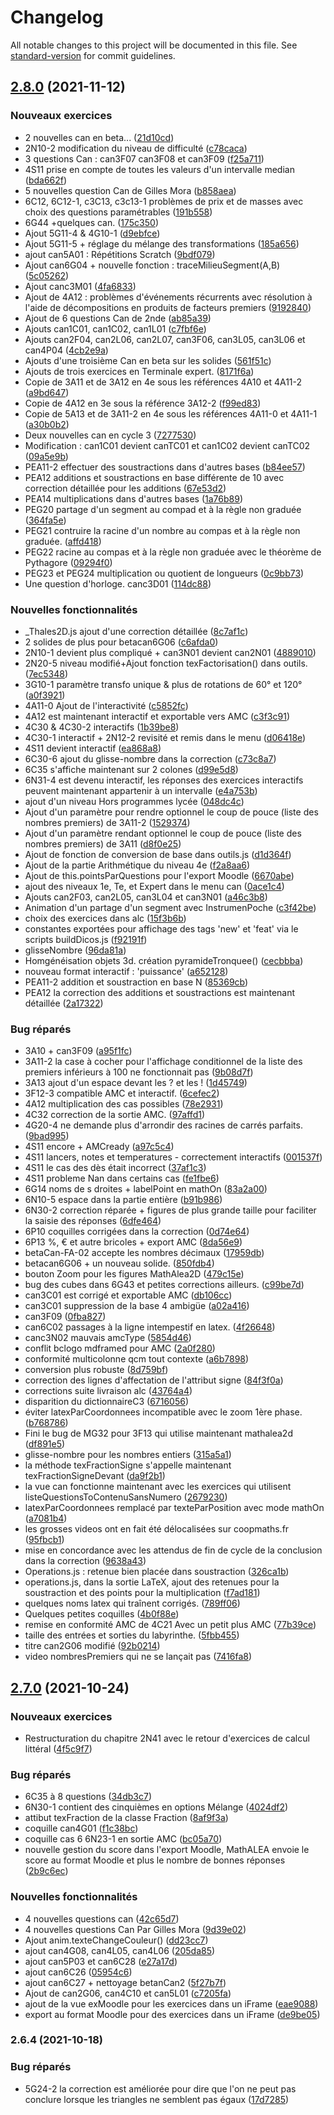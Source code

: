 # Changelog

All notable changes to this project will be documented in this file. See [standard-version](https://github.com/conventional-changelog/standard-version) for commit guidelines.

## [2.8.0](https://github.com/mathalea/mathalea/compare/v2.7.0...v2.8.0) (2021-11-12)


### Nouveaux exercices

* 2 nouvelles can en beta... ([21d10cd](https://github.com/mathalea/mathalea/commits/21d10cd8b03c0b2c741efe8516433308028e7e46))
* 2N10-2 modification du niveau de difficulté ([c78caca](https://github.com/mathalea/mathalea/commits/c78caca4dc9c7820090a50434696185227b71382))
* 3 questions Can : can3F07 can3F08 et can3F09 ([f25a711](https://github.com/mathalea/mathalea/commits/f25a711716c23d4aa0e4267b85ff2d0ba8fc8cd6))
* 4S11 prise en compte de toutes les valeurs d'un intervalle median ([bda662f](https://github.com/mathalea/mathalea/commits/bda662f699fc928e93942ddc8bf115e8d6536122))
* 5 nouvelles question Can de Gilles Mora ([b858aea](https://github.com/mathalea/mathalea/commits/b858aea20e4a7c5ef79e9ac2e294396a1bfe7b81))
* 6C12, 6C12-1, c3C13, c3c13-1 problèmes de prix et de masses avec choix des questions paramétrables ([191b558](https://github.com/mathalea/mathalea/commits/191b5588158c479e168928ca49bf5005d12893f3))
* 6G44 +quelques can. ([175c350](https://github.com/mathalea/mathalea/commits/175c3502b6a057289d0986736cae556d445da067))
* Ajout 5G11-4 & 4G10-1 ([d9ebfce](https://github.com/mathalea/mathalea/commits/d9ebfce6b6feb56ad893ea3dad2bde47a7942145))
* Ajout 5G11-5 + réglage du mélange des transformations ([185a656](https://github.com/mathalea/mathalea/commits/185a65634aa76f94242b4b39d21a77fc88e02cf1))
* ajout can5A01 : Répétitions Scratch ([9bdf079](https://github.com/mathalea/mathalea/commits/9bdf0794dc808ba8e99f46fdea46fcbfba095829))
* Ajout can6G04 + nouvelle fonction : traceMilieuSegment(A,B) ([5c05262](https://github.com/mathalea/mathalea/commits/5c052629eae58848e432ec25711d663862ff4417))
* Ajout canc3M01 ([4fa6833](https://github.com/mathalea/mathalea/commits/4fa683329318c27f5b41cbb7438464f862655304))
* Ajout de 4A12 : problèmes d'événements récurrents avec résolution à l'aide de décompositions en produits de facteurs premiers ([9192840](https://github.com/mathalea/mathalea/commits/9192840ecba37d70fc950f104ebd9a2af104fa00))
* Ajout de 6 questions Can de 2nde ([ab85a39](https://github.com/mathalea/mathalea/commits/ab85a39b64007338381c1a03bea963c6faab719d))
* Ajouts can1C01, can1C02, can1L01 ([c7fbf6e](https://github.com/mathalea/mathalea/commits/c7fbf6e44e1bc043c71857b5b5aace45fd1b4bf2))
* Ajouts can2F04, can2L06, can2L07, can3F06, can3L05, can3L06 et can4P04 ([4cb2e9a](https://github.com/mathalea/mathalea/commits/4cb2e9abdb9d9ce0f4f1670c88804b0bbbd299d4))
* Ajouts d'une troisième Can en beta sur les solides ([561f51c](https://github.com/mathalea/mathalea/commits/561f51c2160b7d7e033bd5f3ac67a330ff40904f))
* Ajouts de trois exercices en Terminale expert. ([8171f6a](https://github.com/mathalea/mathalea/commits/8171f6a48dd6d452af598418723d01dbc9739aae))
* Copie de 3A11 et de 3A12 en 4e sous les références 4A10 et 4A11-2 ([a9bd647](https://github.com/mathalea/mathalea/commits/a9bd647e33b2a89cc50f29efca703666bec7ffd8))
* Copie de 4A12 en 3e sous la référence 3A12-2 ([f99ed83](https://github.com/mathalea/mathalea/commits/f99ed83e0de0b65560d8f4bc68eca09263f7de82))
* Copie de 5A13 et de 3A11-2 en 4e sous les références 4A11-0 et 4A11-1 ([a30b0b2](https://github.com/mathalea/mathalea/commits/a30b0b2d823fbc9a355d195fe610a1bf464ad7f4))
* Deux nouvelles can en cycle 3 ([7277530](https://github.com/mathalea/mathalea/commits/72775308f4e8cbd6b7df74b0be3671dd07700d50))
* Modification : can1C01 devient canTC01 et can1C02 devient canTC02 ([09a5e9b](https://github.com/mathalea/mathalea/commits/09a5e9bd4fbc434ccc4262ee50156bf84cac5e25))
* PEA11-2 effectuer des soustractions dans d'autres bases ([b84ee57](https://github.com/mathalea/mathalea/commits/b84ee57ad4202c6632392a4f6d7f1869866723f2))
* PEA12 additions et soustractions en base différente de 10 avec correction détaillée pour les additions ([67e53d2](https://github.com/mathalea/mathalea/commits/67e53d29589ed8658358f31938636934a5b8c5c7))
* PEA14 multiplications dans d'autres bases ([1a76b89](https://github.com/mathalea/mathalea/commits/1a76b89ee67dcce272b0e1c20f2c866b5d3b9cce))
* PEG20 partage d'un segment au compad et à la règle non graduée ([364fa5e](https://github.com/mathalea/mathalea/commits/364fa5e8be9771a571d0b071f1355a3bf8efd5f4))
* PEG21 contruire la racine d'un nombre au compas et à la règle non graduée. ([affd418](https://github.com/mathalea/mathalea/commits/affd418fbb1eea9df2d9dc1dc4038154498d0bd6))
* PEG22 racine au compas et à la règle non graduée avec le théorème de Pythagore ([09294f0](https://github.com/mathalea/mathalea/commits/09294f0c30ce7ece1a57658256dbb0f59f7ad4ab))
* PEG23 et PEG24 multiplication ou quotient de longueurs ([0c9bb73](https://github.com/mathalea/mathalea/commits/0c9bb7342fdd64debff29e4da500ae8297730992))
* Une question d'horloge. canc3D01 ([114dc88](https://github.com/mathalea/mathalea/commits/114dc88a62be871d1363b66af189740851bac311))


### Nouvelles fonctionnalités

* _Thales2D.js ajout d'une correction détaillée ([8c7af1c](https://github.com/mathalea/mathalea/commits/8c7af1c769b22fe9bcebe76cfaf4821dc3fadcf5))
* 2 solides de plus pour betacan6G06 ([c6afda0](https://github.com/mathalea/mathalea/commits/c6afda04c15eee67249bfff29f295f0720825dd3))
* 2N10-1 devient plus compliqué + can3N01 devient can2N01 ([4889010](https://github.com/mathalea/mathalea/commits/4889010db275c95f39df6353a7dcaad52c227019))
* 2N20-5 niveau modifié+Ajout fonction texFactorisation() dans outils. ([7ec5348](https://github.com/mathalea/mathalea/commits/7ec5348bcf0069a4fc7154ba65e80d3ceae24a5d))
* 3G10-1 paramètre transfo unique &  plus de rotations de 60° et 120° ([a0f3921](https://github.com/mathalea/mathalea/commits/a0f3921c46e3942e463e7007f78b7e526fae55e6))
* 4A11-0 Ajout de l'interactivité ([c5852fc](https://github.com/mathalea/mathalea/commits/c5852fc77f8b3bcb9b8d9eab2e8ee8671d0ce6a2))
* 4A12 est maintenant interactif et exportable vers AMC ([c3f3c91](https://github.com/mathalea/mathalea/commits/c3f3c91f670aff6aede88ba96f9be4e0b250dc58))
* 4C30 & 4C30-2 interactifs ([1b39be8](https://github.com/mathalea/mathalea/commits/1b39be83bab99e668aa220ebafcaf63bfe2d716e))
* 4C30-1 interactif + 2N12-2 revisité et remis dans le menu ([d06418e](https://github.com/mathalea/mathalea/commits/d06418e3ede8f6293bfc5893f5c3c20307c76f45))
* 4S11 devient interactif ([ea868a8](https://github.com/mathalea/mathalea/commits/ea868a84f8804e981f7b559d4fddaa228a6fb2e6))
* 6C30-6 ajout du glisse-nombre dans la correction ([c73c8a7](https://github.com/mathalea/mathalea/commits/c73c8a7550883450cb9b808b9f0a40f3461e760e))
* 6C35 s'affiche maintenant sur 2 colones ([d99e5d8](https://github.com/mathalea/mathalea/commits/d99e5d86bc6ff027e6aa858005d032fb3fe72dd5))
* 6N31-4 est devenu interactif, les réponses des exercices interactifs peuvent maintenant appartenir à un intervalle ([e4a753b](https://github.com/mathalea/mathalea/commits/e4a753b98b79c7fbb98102720ce0b292bd2f9b4e))
* ajout d'un niveau Hors programmes lycée ([048dc4c](https://github.com/mathalea/mathalea/commits/048dc4c15c8913bb96c0ba3115d44ccbb80ca57b))
* Ajout d'un paramètre pour rendre optionnel le coup de pouce (liste des nombres premiers) de 3A11-2 ([1529374](https://github.com/mathalea/mathalea/commits/152937402e48aea0ca8cbe9648e76afb5ff3de08))
* Ajout d'un paramètre rendant optionnel le coup de pouce (liste des nombres premiers) de 3A11 ([d8f0e25](https://github.com/mathalea/mathalea/commits/d8f0e25d88f915b57c29349054d0db8625cc5749))
* Ajout de fonction de conversion de base dans outils.js ([d1d364f](https://github.com/mathalea/mathalea/commits/d1d364fb337bf7ba8727bacfed22b45f72b80f3d))
* Ajout de la partie Arithmétique du niveau 4e ([f2a8aa6](https://github.com/mathalea/mathalea/commits/f2a8aa6b86ecbc0c7e9cbc23d222610d429d0fe2))
* Ajout de this.pointsParQuestions pour l'export Moodle ([6670abe](https://github.com/mathalea/mathalea/commits/6670abef8c8b998f8f517f146080b37cee95a580))
* ajout des niveaux 1e, Te, et Expert dans le menu can ([0ace1c4](https://github.com/mathalea/mathalea/commits/0ace1c4b983ef87dd0bb36ec5d732f4a5fd8f6b7))
* Ajouts can2F03, can2L05, can3L04 et can3N01 ([a46c3b8](https://github.com/mathalea/mathalea/commits/a46c3b8501834801fd5111af80b9a51294e5602e))
* Animation d'un partage d'un segment avec InstrumenPoche ([c3f42be](https://github.com/mathalea/mathalea/commits/c3f42be0e9f0df2f66a480b214421469a48c0854))
* choix des exercices dans alc ([15f3b6b](https://github.com/mathalea/mathalea/commits/15f3b6bf16b83afcd48c650f6b9949ed1e0672d1))
* constantes exportées pour affichage des tags 'new' et 'feat' via le scripts buildDicos.js ([f92191f](https://github.com/mathalea/mathalea/commits/f92191fe1edd3ad518df3807700e9109a950afc9))
* glisseNombre ([96da81a](https://github.com/mathalea/mathalea/commits/96da81a465bf1a89428d54851e84bd8c579fd71d))
* Homgénéisation objets 3d. création pyramideTronquee() ([cecbbba](https://github.com/mathalea/mathalea/commits/cecbbba519dee147cf93664396ffd80b2621343f))
* nouveau format interactif : 'puissance' ([a652128](https://github.com/mathalea/mathalea/commits/a652128bc7fba5ba686d76f5ad63d099c73a4a8e))
* PEA11-2 addition et soustraction en base N ([85369cb](https://github.com/mathalea/mathalea/commits/85369cb65f2df61eb5e107abadd7f9caaaa1dea8))
* PEA12 la correction des additions et soustractions est maintenant détaillée ([2a17322](https://github.com/mathalea/mathalea/commits/2a1732296de62e3ad9696fd2ed7386f4bedbcf8d))


### Bug réparés

* 3A10 + can3F09 ([a95f1fc](https://github.com/mathalea/mathalea/commits/a95f1fce8a0d6693e872818e76bd26249a0cc518))
* 3A11-2 la case à cocher pour l'affichage conditionnel de la liste des premiers inférieurs à 100 ne fonctionnait pas ([9b08d7f](https://github.com/mathalea/mathalea/commits/9b08d7fc79ee80bbb3e84938f02a59b771291615))
* 3A13 ajout d'un espace devant les ? et les ! ([1d45749](https://github.com/mathalea/mathalea/commits/1d45749a6335eb435e697edd8a63d6dc0b5dfbe4))
* 3F12-3 compatible AMC et interactif. ([6cefec2](https://github.com/mathalea/mathalea/commits/6cefec211f2081e1a9ad15295c75fae73e9a8269))
* 4A12 multiplication des cas possibles ([78e2931](https://github.com/mathalea/mathalea/commits/78e2931d19af656980ce5532ea947c1943986a2f))
* 4C32 correction de la sortie AMC. ([97affd1](https://github.com/mathalea/mathalea/commits/97affd1813e706d9f4b86e8d66dd03081e66b3b2))
* 4G20-4 ne demande plus d'arrondir des racines de carrés parfaits. ([9bad995](https://github.com/mathalea/mathalea/commits/9bad9959ae820373b17b33baa22e0a13b92599ad))
* 4S11 encore + AMCready ([a97c5c4](https://github.com/mathalea/mathalea/commits/a97c5c40be9c78a1ddec196e8d71f50c296a90f9))
* 4S11 lancers, notes et temperatures - correctement interactifs ([001537f](https://github.com/mathalea/mathalea/commits/001537ff26a4fe7fc9b59c64e5df9b46acf704cd))
* 4S11 le cas des dès était incorrect ([37af1c3](https://github.com/mathalea/mathalea/commits/37af1c3c7e4ab48deabc534b13522b04f345600b))
* 4S11 probleme Nan dans certains cas ([fe1fbe6](https://github.com/mathalea/mathalea/commits/fe1fbe6533c575a18b634173290f540ed3b2b14d))
* 6G14 noms de s droites + labelPoint en mathOn ([83a2a00](https://github.com/mathalea/mathalea/commits/83a2a007190225aac01153ca957142f5757391ff))
* 6N10-5 espace dans la partie entière ([b91b986](https://github.com/mathalea/mathalea/commits/b91b9869505ef048d78150563b45652894e10ab8))
* 6N30-2 correction réparée + figures de plus grande taille pour faciliter la saisie des réponses ([6dfe464](https://github.com/mathalea/mathalea/commits/6dfe4642130de7995e560fd4efe9e2769e3d3487))
* 6P10 coquilles corrigées dans la correction ([0d74e64](https://github.com/mathalea/mathalea/commits/0d74e64fc0a1ff4b49eb30fa8e7e1fc4fd56e410))
* 6P13 %, € et autre bricoles + export AMC ([8da56e9](https://github.com/mathalea/mathalea/commits/8da56e98fa0a2f1aaaa4117d68bb48c677f3a493))
* betaCan-FA-02 accepte les nombres décimaux ([17959db](https://github.com/mathalea/mathalea/commits/17959dba477ab62d4a9e26be1d896f6b4fea0c4d))
* betacan6G06 + un nouveau solide. ([850fdb4](https://github.com/mathalea/mathalea/commits/850fdb4361b05600fdf28d8432f33edea8888a65))
* bouton Zoom pour les figures MathAlea2D ([479c15e](https://github.com/mathalea/mathalea/commits/479c15eed23680699e26b12ee0cec156eda4f97d))
* bug des cubes dans 6G43 et petites corrections ailleurs. ([c99be7d](https://github.com/mathalea/mathalea/commits/c99be7d22adc00d48a32020c162bef87b13246d1))
* can3C01 est corrigé et exportable AMC ([db106cc](https://github.com/mathalea/mathalea/commits/db106ccb08f38d65e180ca67993f224ffbaa0a6a))
* can3C01 suppression de la base 4 ambigüe ([a02a416](https://github.com/mathalea/mathalea/commits/a02a416d7a84b8fc2d9f2b708222dce030cdf71f))
* can3F09 ([0fba827](https://github.com/mathalea/mathalea/commits/0fba827d1780ea5b378a180a9846e695586bcb5d))
* can6C02 passages à la ligne intempestif en latex. ([4f26648](https://github.com/mathalea/mathalea/commits/4f26648f3cc08b317484084972faa438d0bded1e))
* canc3N02 mauvais amcType ([5854d46](https://github.com/mathalea/mathalea/commits/5854d46287fe0cd1c03b55f4e13b8594348a1698))
* conflit bclogo  mdframed pour AMC ([2a0f280](https://github.com/mathalea/mathalea/commits/2a0f2800c6e6f1ab102c20c54c65da52754e4808))
* conformité multicolonne qcm tout contexte ([a6b7898](https://github.com/mathalea/mathalea/commits/a6b7898b044cc1e0aa234b080d5b4d63af35221a))
* conversion plus robuste ([8d759bf](https://github.com/mathalea/mathalea/commits/8d759bf5c56f953ce88fe369936d1bcf1f2f48bf))
* correction des lignes d'affectation de l'attribut signe ([84f3f0a](https://github.com/mathalea/mathalea/commits/84f3f0a2afadc01164cf8175763e7c0b90574d0b))
* corrections suite livraison alc ([43764a4](https://github.com/mathalea/mathalea/commits/43764a43e6aed50dde89e7a48e7641205f1270a1))
* disparition du dictionnaireC3 ([6716056](https://github.com/mathalea/mathalea/commits/67160566052a989c24be7a0788b2c0e55d31379a))
* éviter latexParCoordonnees incompatible avec le zoom 1ère phase. ([b768786](https://github.com/mathalea/mathalea/commits/b76878613489e3af01f27b43e0ad914d45ff2320))
* Fini le bug de MG32 pour 3F13 qui utilise maintenant mathalea2d ([df891e5](https://github.com/mathalea/mathalea/commits/df891e5fadefd83c83590323d8021f166171aa66))
* glisse-nombre pour les nombres entiers ([315a5a1](https://github.com/mathalea/mathalea/commits/315a5a1f9b96a87cdc6a91fbd0b481e24a1dc0e4))
* la méthode texFractionSigne s'appelle maintenant texFractionSigneDevant ([da9f2b1](https://github.com/mathalea/mathalea/commits/da9f2b1c4ef64b6d8efa8e294f3726578c67c1bd))
* la vue can fonctionne maintenant avec les exercices qui utilisent listeQuestionsToContenuSansNumero ([2679230](https://github.com/mathalea/mathalea/commits/2679230031ff24dd6a72e293db23ef9f51ef7c6f))
* latexParCoordonnees remplacé par texteParPosition avec mode mathOn ([a7081b4](https://github.com/mathalea/mathalea/commits/a7081b40c653d5b827116ee6f3384542946a7be1))
* les grosses videos ont en fait été délocalisées sur coopmaths.fr ([95fbcb1](https://github.com/mathalea/mathalea/commits/95fbcb1630920cbd4cb561688ac1088656283f71))
* mise en concordance avec les attendus de fin de cycle de la conclusion dans la correction ([9638a43](https://github.com/mathalea/mathalea/commits/9638a43505dac96c6b761cd5e723d93d13c8dc20))
* Operations.js : retenue bien placée dans soustraction ([326ca1b](https://github.com/mathalea/mathalea/commits/326ca1b437182ca314122df5a0a0deb2971af656))
* operations.js, dans la sortie LaTeX,  ajout des retenues pour la soustraction et des points pour la multiplication ([f7ad181](https://github.com/mathalea/mathalea/commits/f7ad181282147705df38b10504a4883e85378e95))
* quelques noms latex qui traînent corrigés. ([789ff06](https://github.com/mathalea/mathalea/commits/789ff066df08fc241545fc42a65cd49ee8b07ee9))
* Quelques petites coquilles ([4b0f88e](https://github.com/mathalea/mathalea/commits/4b0f88e2871842476ab6edb1433b2840ad5fa500))
* remise en conformité AMC de 4C21 Avec un petit plus AMC ([77b39ce](https://github.com/mathalea/mathalea/commits/77b39ce8733315ccd1545071f85227026e4b50e3))
* taille des entrées et sorties du labyrinthe. ([5fbb455](https://github.com/mathalea/mathalea/commits/5fbb455d0e06aa662b8c191a6867c33c0915adba))
* titre can2G06 modifié ([92b0214](https://github.com/mathalea/mathalea/commits/92b02147702ad675737f1bb563e4359dfb5a6fdd))
* video nombresPremiers qui ne se lançait pas ([7416fa8](https://github.com/mathalea/mathalea/commits/7416fa81b1fb0d7d036d0c731e0d1c7e61d2a076))

## [2.7.0](https://github.com/mathalea/mathalea/compare/v2.6.4...v2.7.0) (2021-10-24)


### Nouveaux exercices

* Restructuration du chapitre 2N41 avec le retour d'exercices de calcul littéral ([4f5c9f7](https://github.com/mathalea/mathalea/commits/4f5c9f7bac473f06fd5b02b7e46a4dc5e7c46004))


### Bug réparés

* 6C35 à 8 questions ([34db3c7](https://github.com/mathalea/mathalea/commits/34db3c76abf7d87fda11c317be8ac1ca749c52f5))
* 6N30-1 contient des cinquièmes en options Mélange ([4024df2](https://github.com/mathalea/mathalea/commits/4024df2936d23afe7228377777d4afda49521728))
* attibut texFraction de la classe Fraction ([8af9f3a](https://github.com/mathalea/mathalea/commits/8af9f3ac81f03ba1c2e07b54bdab050f7241df9d))
* coquille can4G01 ([f1c38bc](https://github.com/mathalea/mathalea/commits/f1c38bcf074cb7a07d9f4e6d7a3f574b216d33b6))
* coquille cas 6 6N23-1 en sortie AMC ([bc05a70](https://github.com/mathalea/mathalea/commits/bc05a70af7b90663583a78bdbf6a9a6d16eee270))
* nouvelle gestion du score dans l'export Moodle, MathALEA envoie le score au format Moodle et plus le nombre de bonnes réponses ([2b9c6ec](https://github.com/mathalea/mathalea/commits/2b9c6ecf2b5e4a6f3312eee8bca8107f89fa3435))


### Nouvelles fonctionnalités

* 4 nouvelles questions can ([42c65d7](https://github.com/mathalea/mathalea/commits/42c65d7727af2afc8163d2645405eb57b5b316af))
* 4 nouvelles questions Can Par Gilles Mora ([9d39e02](https://github.com/mathalea/mathalea/commits/9d39e022d66412a28fcaffcb17177a1d016c9c87))
* Ajout anim.texteChangeCouleur() ([dd23cc7](https://github.com/mathalea/mathalea/commits/dd23cc728afe217b57c39f741c558c26b2fbdfea))
* ajout can4G08, can4L05, can4L06 ([205da85](https://github.com/mathalea/mathalea/commits/205da85c181eab8a1ce43dd209e262fc6b6355c1))
* ajout can5P03 et can6C28 ([e27a17d](https://github.com/mathalea/mathalea/commits/e27a17d263d0666190a3879a8e36121da684a718))
* ajout can6C26 ([05954c6](https://github.com/mathalea/mathalea/commits/05954c6f01f0af23bd0a4a6e5f30610b1e2e9726))
* ajout can6C27 + nettoyage betanCan2 ([5f27b7f](https://github.com/mathalea/mathalea/commits/5f27b7f057cd7e1da3d40d9893ef34a7b35ba525))
* Ajout de can2G06, can4C10 et can5L01 ([c7205fa](https://github.com/mathalea/mathalea/commits/c7205fa3d5cc977affab863bcf4ce5f9d1b0f828))
* ajout de la vue exMoodle pour les exercices dans un iFrame ([eae9088](https://github.com/mathalea/mathalea/commits/eae90884779c4a01311481d71f154fdebd50ba93))
* export au format Moodle pour des exercices dans un iFrame ([de9be05](https://github.com/mathalea/mathalea/commits/de9be055ad4f23b3f7e2a51822b3322ff9b999c0))

### 2.6.4 (2021-10-18)


### Bug réparés

* 5G24-2 la correction est améliorée pour dire que l'on ne peut pas conclure lorsque les triangles ne semblent pas égaux ([17d7285](https://github.com/mathalea/mathalea/commits/17d728565bd442ab91afc5b14789f1701147a3ba))

